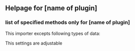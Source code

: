 ## Helpage for [name of plugin]


### list of specified methods only for [name of plugin]


This importer excepts following types of data:


This settings are adjustable

